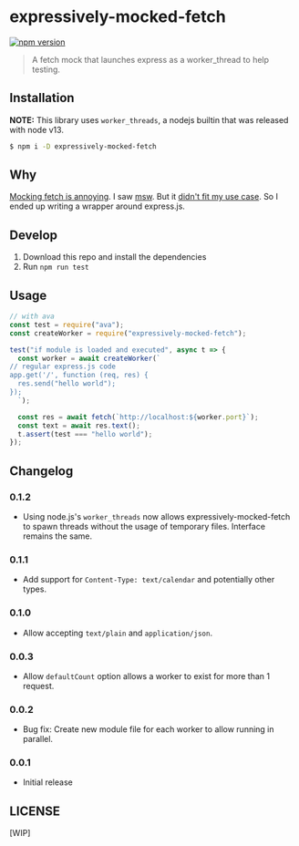 # expressively-mocked-fetch

[![npm version](https://badge.fury.io/js/expressively-mocked-fetch.svg)](https://badge.fury.io/js/expressively-mocked-fetch)

> A fetch mock that launches express as a worker_thread to help testing.

## Installation

**NOTE:** This library uses `worker_threads`, a nodejs builtin that was released
with node v13.

```bash
$ npm i -D expressively-mocked-fetch
```

## Why

[Mocking fetch is annoying](https://kentcdodds.com/blog/stop-mocking-fetch).  I
saw [msw](https://github.com/mswjs/msw). But it [didn't fit my use case](https://github.com/mswjs/msw/issues/287). So I ended up writing a wrapper around express.js.

## Develop

1. Download this repo and install the dependencies
2. Run `npm run test`

## Usage

```js
// with ava
const test = require("ava");
const createWorker = require("expressively-mocked-fetch");

test("if module is loaded and executed", async t => {
  const worker = await createWorker(`
// regular express.js code
app.get('/', function (req, res) {
  res.send("hello world");
});
  `);

  const res = await fetch(`http://localhost:${worker.port}`);
  const text = await res.text();
  t.assert(test === "hello world");
});
```

## Changelog

### 0.1.2

- Using node.js's `worker_threads` now allows expressively-mocked-fetch to
  spawn threads without the usage of temporary files. Interface remains the
  same.

### 0.1.1

- Add support for `Content-Type: text/calendar` and potentially other types.

### 0.1.0

- Allow accepting `text/plain` and `application/json`.

### 0.0.3

- Allow `defaultCount` option allows a worker to exist for more than 1 request.

### 0.0.2

- Bug fix: Create new module file for each worker to allow running in parallel.

### 0.0.1

- Initial release

## LICENSE

[WIP]
